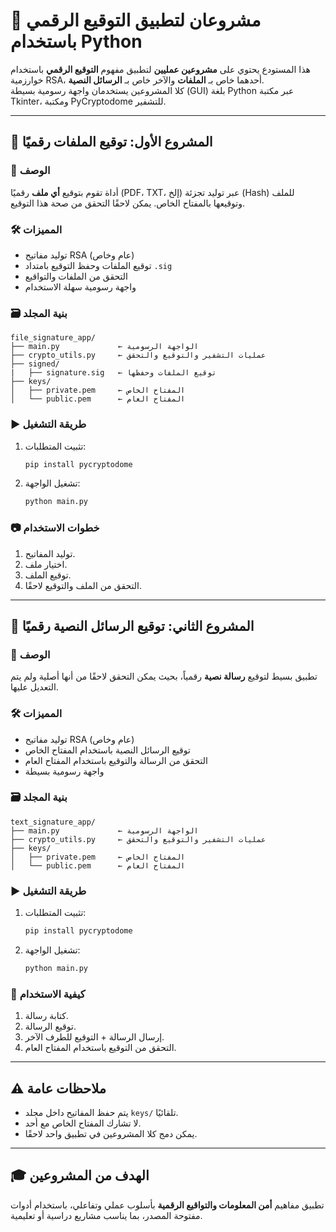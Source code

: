 
# 🔐 مشروعان لتطبيق التوقيع الرقمي باستخدام Python

هذا المستودع يحتوي على **مشروعين عمليين** لتطبيق مفهوم **التوقيع الرقمي** باستخدام خوارزمية RSA، أحدهما خاص بـ **الملفات** والآخر خاص بـ **الرسائل النصية**.  
كلا المشروعين يستخدمان واجهة رسومية بسيطة (GUI) بلغة Python عبر مكتبة Tkinter، ومكتبة PyCryptodome للتشفير.

---

## 📁 المشروع الأول: توقيع الملفات رقميًا

### 📌 الوصف
أداة تقوم بتوقيع **أي ملف** رقميًا (PDF، TXT، إلخ) عبر توليد تجزئة (Hash) للملف وتوقيعها بالمفتاح الخاص. يمكن لاحقًا التحقق من صحة هذا التوقيع.

### 🛠️ المميزات
- توليد مفاتيح RSA (عام وخاص)
- توقيع الملفات وحفظ التوقيع بامتداد `.sig`
- التحقق من الملفات والتواقيع
- واجهة رسومية سهلة الاستخدام

### 🗃️ بنية المجلد

```
file_signature_app/
├── main.py             ← الواجهة الرسومية
├── crypto_utils.py     ← عمليات التشفير والتوقيع والتحقق
├── signed/
|   ├── signature.sig   ← توقيع الملفات وحفظها
├── keys/
│   ├── private.pem     ← المفتاح الخاص
│   └── public.pem      ← المفتاح العام
```

### ▶️ طريقة التشغيل

1. تثبيت المتطلبات:
   ```bash
   pip install pycryptodome
   ```

2. تشغيل الواجهة:
   ```bash
   python main.py
   ```

### 📷 خطوات الاستخدام
1. توليد المفاتيح.
2. اختيار ملف.
3. توقيع الملف.
4. التحقق من الملف والتوقيع لاحقًا.

---

## 📨 المشروع الثاني: توقيع الرسائل النصية رقميًا

### 📌 الوصف
تطبيق بسيط لتوقيع **رسالة نصية** رقمياً، بحيث يمكن التحقق لاحقًا من أنها أصلية ولم يتم التعديل عليها.

### 🛠️ المميزات
- توليد مفاتيح RSA (عام وخاص)
- توقيع الرسائل النصية باستخدام المفتاح الخاص
- التحقق من الرسالة والتوقيع باستخدام المفتاح العام
- واجهة رسومية بسيطة

### 🗃️ بنية المجلد

```
text_signature_app/
├── main.py             ← الواجهة الرسومية
├── crypto_utils.py     ← عمليات التشفير والتوقيع والتحقق
├── keys/
│   ├── private.pem     ← المفتاح الخاص
│   └── public.pem      ← المفتاح العام
```

### ▶️ طريقة التشغيل

1. تثبيت المتطلبات:
   ```bash
   pip install pycryptodome
   ```

2. تشغيل الواجهة:
   ```bash
   python main.py
   ```

### 🧪 كيفية الاستخدام
1. كتابة رسالة.
2. توقيع الرسالة.
3. إرسال الرسالة + التوقيع للطرف الآخر.
4. التحقق من التوقيع باستخدام المفتاح العام.

---

## ⚠️ ملاحظات عامة

- يتم حفظ المفاتيح داخل مجلد `keys/` تلقائيًا.
- لا تشارك المفتاح الخاص مع أحد.
- يمكن دمج كلا المشروعين في تطبيق واحد لاحقًا.

---

## 🎓 الهدف من المشروعين

تطبيق مفاهيم **أمن المعلومات والتواقيع الرقمية** بأسلوب عملي وتفاعلي، باستخدام أدوات مفتوحة المصدر، بما يناسب مشاريع دراسية أو تعليمية.
